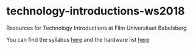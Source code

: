 # technology-introductions-ws2018
Resources for Technology Introductions at Film Universitaet Babelsberg

You can find the syllabus [here](https://github.com/periode/technology-introductions-ws2018/blob/master/resources/ti_ws18_syllabus_01.pdf) and the hardware list [here](https://github.com/periode/technology-introductions-ws2018/blob/master/resources/ctech_hardware_to_teach.pdf)
